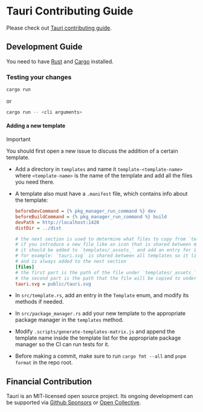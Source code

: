 # Tauri Contributing Guide

Please check out [Tauri contributing guide](https://github.com/tauri-apps/tauri/blob/dev/.github/CONTRIBUTING.md).

## Development Guide

You need to have [Rust](https://www.rust-lang.org) and [Cargo](https://doc.rust-lang.org/cargo/getting-started/installation.html) installed.

### Testing your changes

```bash
cargo run
```

or

```bash
cargo run -- <cli arguments>
```

#### Adding a new template

> [!IMPORTANT]
> You should first open a new issue to discuss the addition of a certain template.

- Add a directory in `templates` and name it `template-<template-name>` where `<template-name>` is the name of the template and add all the files you need there.
- A template also must have a `.manifest` file, which contains info about the template:

  ```ini
  beforeDevCommand = {% pkg_manager_run_command %} dev
  beforeBuildCommand = {% pkg_manager_run_command %} build
  devPath = http://localhost:1420
  distDir = ../dist

  # the next section is used to determine what files to copy from `templates/_assets_`
  # if you introduce a new file like an icon that is shared between multiple templates,
  # it should be added to `templates/_assets_` and add an entry for it here
  # for example: `tauri.svg` is shared between all templates so it lives in `templates/_assets_`
  # and is always added to the next section
  [files]
  # the first part is the path of the file under `templates/_assets_`
  # the second part is the path that the file will be copied to under the final template directory
  tauri.svg = public/tauri.svg
  ```

- In `src/template.rs`, add an entry in the `Template` enum, and modify its methods if needed.
- In `src/package_manager.rs` add your new template to the appropriate package manager in the `templates` method.
- Modify `.scripts/generate-templates-matrix.js` and append the template name inside the template list for the appropriate package manager so the CI can run tests for it.
- Before making a commit, make sure to run `cargo fmt --all` and `pnpm format` in the repo root.

## Financial Contribution

Tauri is an MIT-licensed open source project. Its ongoing development can be supported via [Github Sponsors](https://github.com/sponsors/nothingismagick) or [Open Collective](https://opencollective.com/tauri).

